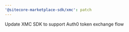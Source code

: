 ```yaml
---
'@sitecore-marketplace-sdk/xmc': patch
---
```


Update XMC SDK to support Auth0 token exchange flow
